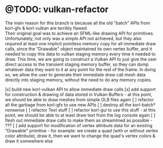 # @TODO: vulkan-refactor

The main reason for this branch is because all the old "batch" APIs from korl-gfx & korl-vulkan are terribly flawed.  
Their original goal was to achieve an SFML-like drawing API for primitives.  
Unfortunately, not only was a simple API not achieved, but they also _required_ at least one implicit pointless memory copy for all immediate draw calls, since the "Drawable" object maintained its own vertex buffer, and it needed to copy this data to vulkan staging memory every time it needed to draw.
This time, we are going to construct a Vulkan API to just give the user direct access to the transient staging memory buffer, so they can dump whatever data they want to it at any point for the rest of the frame.  In doing so, we allow the user to generate their immediate draw call mesh data directly into staging memory, without the need to do any memory copies.

[x] build new korl-vulkan API to allow immediate draw calls
[x] add support for construction & drawing of data stored in Vulkan Buffers
    - at this point, we should be able to draw meshes from simple GLB files again
[ ] refactor all the garbage from korl-gfx to use new APIs
    [ ] destroy all the korl-batch* nonsense
    [ ] refactor Text stuff
    [ ] refactor korl-gui to use this stuff
    - at this point, we should be able to at least draw text from the log console again
[ ] flesh out immediate draw calls to make them as streamlined as possible
    - ???
[ ] add support for modification of vertex attribute data for an existing "Drawable" primitive
    - for example: we create a quad (with or without vertex color attribute), draw it, then we want to change the quad's vertex colors & draw it somewhere else